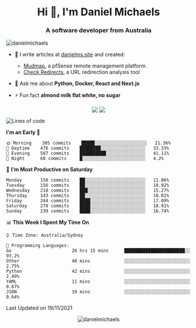 <h1 align="center">Hi 👋, I'm Daniel Michaels</h1>
<h3 align="center">A software developer from Australia</h3>
<p align="left"> <img src="https://komarev.com/ghpvc/?username=danielmichaels" alt="danielmichaels" /> </p>

- 📝 I write articles at [danielms.site](https://danielms.site?ref=danielmichaels-github) and created:
    - [Mudmap](https://mudmap.io?ref=danielmichaels-github), a pfSense remote management platform.
    - [Check Redirects](https://www.check-redirects.com?ref=danielmichaels-github), a URL redirection analysis tool
- 💬 Ask me about **Python, Docker, React and Next.js**

- ⚡ Fun fact **almond milk flat white, no sugar**

<p align="center">
<a href="https://twitter.com/dansult" target="_blank"><img align="center" src="https://img.shields.io/badge/twitter-%231DA1F2.svg?&style=for-the-badge&logo=twitter&logoColor=white"></a>
<a href="https://linkedin.com/in/daniel-michaels" target="_blank"><img align="center" src="https://img.shields.io/badge/linkedin-%230077B5.svg?&style=for-the-badge&logo=linkedin&logoColor=white"></a>
</p>

<!--START_SECTION:waka-->
![Lines of code](https://img.shields.io/badge/From%20Hello%20World%20I%27ve%20Written-392489%20lines%20of%20code-blue)

**I'm an Early 🐤** 

```text
🌞 Morning    305 commits    █████░░░░░░░░░░░░░░░░░░░░   21.36% 
🌆 Daytime    476 commits    ████████░░░░░░░░░░░░░░░░░   33.33% 
🌃 Evening    587 commits    ██████████░░░░░░░░░░░░░░░   41.11% 
🌙 Night      60 commits     █░░░░░░░░░░░░░░░░░░░░░░░░   4.2%

```
📅 **I'm Most Productive on Saturday** 

```text
Monday       158 commits    ██░░░░░░░░░░░░░░░░░░░░░░░   11.06% 
Tuesday      156 commits    ██░░░░░░░░░░░░░░░░░░░░░░░   10.92% 
Wednesday    218 commits    ███░░░░░░░░░░░░░░░░░░░░░░   15.27% 
Thursday     143 commits    ██░░░░░░░░░░░░░░░░░░░░░░░   10.01% 
Friday       244 commits    ████░░░░░░░░░░░░░░░░░░░░░   17.09% 
Saturday     270 commits    ████░░░░░░░░░░░░░░░░░░░░░   18.91% 
Sunday       239 commits    ████░░░░░░░░░░░░░░░░░░░░░   16.74%

```


📊 **This Week I Spent My Time On** 

```text
⌚︎ Time Zone: Australia/Sydney

💬 Programming Languages: 
Go                       26 hrs 15 mins      ███████████████████████░░   93.2% 
Other                    46 mins             ░░░░░░░░░░░░░░░░░░░░░░░░░   2.75% 
Python                   42 mins             ░░░░░░░░░░░░░░░░░░░░░░░░░   2.49% 
YAML                     11 mins             ░░░░░░░░░░░░░░░░░░░░░░░░░   0.67% 
JSON                     10 mins             ░░░░░░░░░░░░░░░░░░░░░░░░░   0.64%

```


 Last Updated on 19/11/2021
<!--END_SECTION:waka-->

<p align="center"> <img src="https://github-readme-stats.vercel.app/api?username=danielmichaels&show_icons=true" alt="danielmichaels" /> </p>

